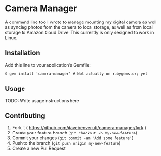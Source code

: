 # Camera Manager

A command line tool I wrote to manage mounting my digital camera as well as
syncing photos from the camera to local storage, as well as from local storage
to Amazon Cloud Drive.  This currently is only designed to work in Linux.


## Installation

Add this line to your application's Gemfile:

    $ gem install 'camera-manager' # Not actually on rubygems.org yet

## Usage

TODO: Write usage instructions here

## Contributing

1. Fork it ( https://github.com/davebenvenuti/camera-manager/fork )
2. Create your feature branch (`git checkout -b my-new-feature`)
3. Commit your changes (`git commit -am 'Add some feature'`)
4. Push to the branch (`git push origin my-new-feature`)
5. Create a new Pull Request

